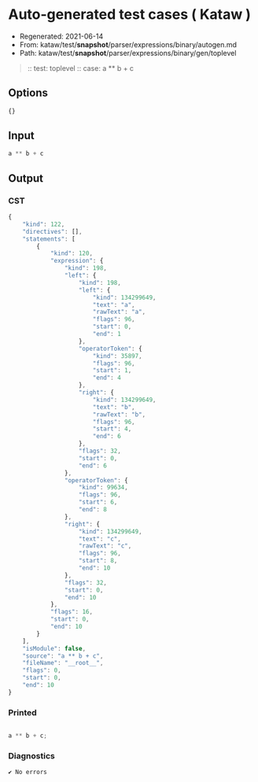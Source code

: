 # Auto-generated test cases ( Kataw )
- Regenerated: 2021-06-14
- From: kataw/test/__snapshot__/parser/expressions/binary/autogen.md
- Path: kataw/test/__snapshot__/parser/expressions/binary/gen/toplevel
> :: test: toplevel
> :: case: a ** b + c
## Options

`````js
{}
`````
## Input

`````js
a ** b + c
`````
## Output

### CST

```javascript
{
    "kind": 122,
    "directives": [],
    "statements": [
        {
            "kind": 120,
            "expression": {
                "kind": 198,
                "left": {
                    "kind": 198,
                    "left": {
                        "kind": 134299649,
                        "text": "a",
                        "rawText": "a",
                        "flags": 96,
                        "start": 0,
                        "end": 1
                    },
                    "operatorToken": {
                        "kind": 35897,
                        "flags": 96,
                        "start": 1,
                        "end": 4
                    },
                    "right": {
                        "kind": 134299649,
                        "text": "b",
                        "rawText": "b",
                        "flags": 96,
                        "start": 4,
                        "end": 6
                    },
                    "flags": 32,
                    "start": 0,
                    "end": 6
                },
                "operatorToken": {
                    "kind": 99634,
                    "flags": 96,
                    "start": 6,
                    "end": 8
                },
                "right": {
                    "kind": 134299649,
                    "text": "c",
                    "rawText": "c",
                    "flags": 96,
                    "start": 8,
                    "end": 10
                },
                "flags": 32,
                "start": 0,
                "end": 10
            },
            "flags": 16,
            "start": 0,
            "end": 10
        }
    ],
    "isModule": false,
    "source": "a ** b + c",
    "fileName": "__root__",
    "flags": 0,
    "start": 0,
    "end": 10
}
```

### Printed

```javascript

a ** b + c;
```

### Diagnostics

```javascript
✔ No errors
```

